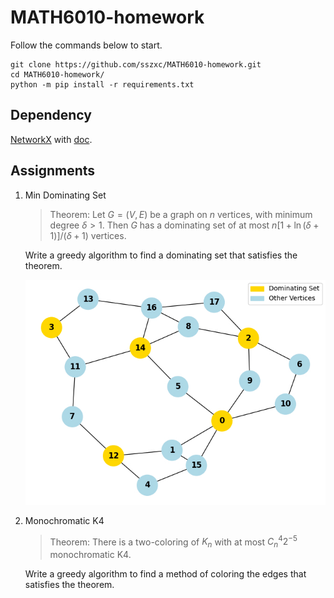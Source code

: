 # MATH6010-homework

Follow the commands below to start.

```shell
git clone https://github.com/sszxc/MATH6010-homework.git
cd MATH6010-homework/
python -m pip install -r requirements.txt
```
## Dependency

[NetworkX](https://networkx.org/) with [doc](https://networkx.org/documentation/stable/reference/generators.html).



## Assignments

1. Min Dominating Set

    > Theorem: Let $G=(V,E)$ be a graph on $n$ vertices, with minimum degree $\delta>1$. Then $G$ has a dominating set of at most $n[1+\ln(\delta+1)]/(\delta+1)$ vertices.

    Write a greedy algorithm to find a dominating set that satisfies the theorem.

    ![result](hw1_MinDomSet/demo.jpg)

2. Monochromatic K4
   
    > Theorem: There is a two-coloring of $K_n$ with at most $C_n^4 2^{-5}$ monochromatic K4.

    Write a greedy algorithm to find a method of coloring the edges that satisfies the theorem.